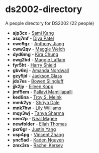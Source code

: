 # ds2002-directory
 
A people directory for DS2002 \(22 people\)
 
- **ajp3cx** - [ Sami Kang](people/ajp3cx//README.md)
- **asq7mf** - [ Diya Patel](people/asq7mf//README.md)
- **cwe9gz** - [ Anthony Jiang](people/cwe9gz//README.md)
- **cww2qv** - [ Maggie Welch](people/cww2qv//README.md)
- **dyd6mg** - [ Kira Chung](people/dyd6mg//README.md)
- **ewg2bd** - [ Maggie Laflam](people/ewg2bd//README.md)
- **fyr5ht** - [ Harry Shield](people/fyr5ht//README.md)
- **gbv6nj** - [ Amanda Nordwall](people/gbv6nj//README.md)
- **gzy5jd** - [ Jackson Glass](people/gzy5jd//README.md)
- **jdx7es** - [ Bowen Slingluff](people/jdx7es//README.md)
- **jjk2jy** - [ Eileen Kopp](people/jjk2jy//README.md)
- **jmf5em** - [ Pallavi Mamillapalli](people/jmf5em//README.md)
- **ked6na** - [ Troy S. Meink](people/ked6na//README.md)
- **mmk2yy** - [ Shriya Dale](people/mmk2yy//README.md)
- **mnk7hw** - [ Lily Williams](people/mnk7hw//README.md)
- **mqy3wj** - [ Tanya Sharma](people/mqy3wj//README.md)
- **nem2p** - [ Neal Magee](people/nem2p//README.md)
- **newfolder** - [ Ellah Thomas](people/newfolder//README.md)
- **pxr6gr** - [ Justin Yang](people/pxr6gr//README.md)
- **usp4pg** - [ Vincent Zhang](people/usp4pg//README.md)
- **ync5ad** - [ Kaden Nguyen](people/ync5ad//README.md)
- **zmx3ra** - [ Rachel Kersey](people/zmx3ra//README.md)
